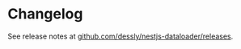 # Changelog

[github-releases]: https://github.com/dessly/nestjs-dataloader/releases

See release notes at [github.com/dessly/nestjs-dataloader/releases][github-releases].
